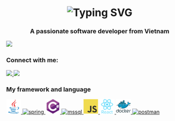 <h1 align="center">
  <img src="https://readme-typing-svg.demolab.com?font=Fira+Code&pause=1000&random=false&width=435&lines=Hello+everyone%2C+I'm+Gia+Khoii" alt="Typing SVG" />
</h1>

<h3 align="center">A passionate software developer from Vietnam</h3>
<img src="https://media.giphy.com/media/v1.Y2lkPTc5MGI3NjExZjU1d2M1M3luYnJvZTY4NW92Y3JpMW1za3MxNnNkZHJxMGU4MDZ0ZCZlcD12MV9naWZzX3NlYXJjaCZjdD1n/2IudUHdI075HL02Pkk/giphy.gif"/>

<h3>Connect with me:</h3>
<a href="mailto:giakhoi221203@gmail.com">
  <img src="https://img.shields.io/badge/Gmail-D14836?style=for-the-badge&logo=gmail&logoColor=white"/>
</a>
<a href="www.linkedin.com/in/giakhoii">
  <img src="https://img.shields.io/badge/LinkedIn-0077B5?style=for-the-badge&logo=linkedin&logoColor=white"/>
</a>

<div>
  <h3>My framework and language</h3>
  <p align="left"> 
    <a href="https://www.java.com" target="_blank" rel="noreferrer"> 
      <img src="https://raw.githubusercontent.com/devicons/devicon/master/icons/java/java-original.svg" alt="java" width="40" height="40"/>
    </a> 
    <a href="https://spring.io/" target="_blank" rel="noreferrer"> 
      <img src="https://www.vectorlogo.zone/logos/springio/springio-icon.svg" alt="spring" width="40" height="40"   />
    </a>
    <a href="https://www.w3schools.com/cs/" target="_blank" rel="noreferrer"> 
      <img src="https://raw.githubusercontent.com/devicons/devicon/master/icons/csharp/csharp-original.svg" alt="csharp" width="40" height="40"/>
    </a>
    <a href="https://www.microsoft.com/en-us/sql-server" target="_blank" rel="noreferrer"> 
      <img src="https://www.svgrepo.com/show/303229/microsoft-sql-server-logo.svg" alt="mssql" width="40" height="40"   /> 
    </a>
    <a href="https://developer.mozilla.org/en-US/docs/Web/JavaScript" target="_blank" rel="noreferrer"> 
      <img src="https://raw.githubusercontent.com/devicons/devicon/master/icons/javascript/javascript-original.svg" alt="javascript" width="40" height="40"/> 
    </a> 
    <a href="https://reactjs.org/" target="_blank" rel="noreferrer"> 
      <img src="https://raw.githubusercontent.com/devicons/devicon/master/icons/react/react-original-wordmark.svg" alt="react" width="40" height="40"/> 
    </a>
    <a href="https://www.docker.com/" target="_blank" rel="noreferrer"> 
      <img src="https://raw.githubusercontent.com/devicons/devicon/master/icons/docker/docker-original-wordmark.svg" alt="docker" width="40" height="40"/>
    </a>
    <a href="https://postman.com" target="_blank" rel="noreferrer"> 
      <img src="https://www.vectorlogo.zone/logos/getpostman/getpostman-icon.svg" alt="postman" width="40" height="40"/>
    </a> 
  </p>
</div>
